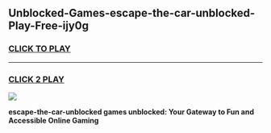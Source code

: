 
## Unblocked-Games-escape-the-car-unblocked-Play-Free-ijy0g
<h3>
<a href="https://premium76.site?title=escape-the-car-unblocked&ref=12A">CLICK TO PLAY</a></h3>
<hr>

<h3>
<a href="https://premium76.site?title=escape-the-car-unblocked&ref=12A">CLICK 2 PLAY</a>
  
</h3>

<a href="https://premium76.site?title=escape-the-car-unblocked&ref=12A"><img src="https://clearcache.store/games.png"></a>


**escape-the-car-unblocked games unblocked: Your Gateway to Fun and Accessible Online Gaming**
